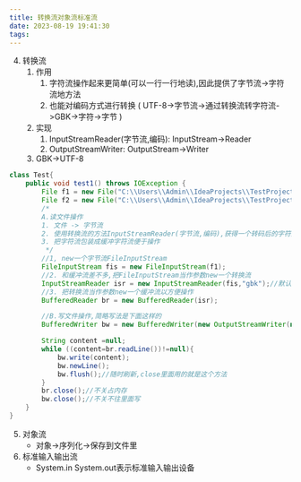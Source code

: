 ```yaml
---
title: 转换流对象流标准流
date: 2023-08-19 19:41:30
tags:
---
```

4. 转换流
    1. 作用
        1. 字符流操作起来更简单(可以一行一行地读),因此提供了字节流->字符流地方法
        2. 也能对编码方式进行转换 ( UTF-8->字节流->通过转换流转字符流->GBK->字符->字节 )
    2. 实现
        1. InputStreamReader(字节流,编码):   InputStream->Reader
        2. OutputStreamWriter:  OutputStream->Writer
    3. GBK->UTF-8
```java
class Test{
    public void test1() throws IOException {
        File f1 = new File("C:\\Users\\Admin\\IdeaProjects\\TestProject\\src\\TR0811","dbcp_gbk.txt");
        File f2 = new File("C:\\Users\\Admin\\IdeaProjects\\TestProject\\src\\TR0811","dbcp_utf_8.txt");
        /*
        A.读文件操作
        1. 文件 -> 字节流
        2. 使用转换流的方法InputStreamReader(字节流,编码),获得一个转码后的字符流(字符流FileReader继承InputStreamReader)
        3. 把字符流包装成缓冲字符流便于操作
         */
        //1, new一个字节流FileInputStream
        FileInputStream fis = new FileInputStream(f1);
        //2. 和缓冲流差不多,把FileInputStream当作参数new一个转换流
        InputStreamReader isr = new InputStreamReader(fis,"gbk");//默认是UTF-8,为了读入不要有乱码,这里指定成GBK
        //3. 把转换流当作参数new一个缓冲流以方便操作
        BufferedReader br = new BufferedReader(isr);

        //B.写文件操作,简略写法是下面这样的
        BufferedWriter bw = new BufferedWriter(new OutputStreamWriter(new FileOutputStream(f2),"utf-8"));//这里的utf-8也可以不写

        String content =null;
        while ((content=br.readLine())!=null){
            bw.write(content);
            bw.newLine();
            bw.flush();//随时刷新,close里面用的就是这个方法
        }
        br.close();//不关占内存
        bw.close();//不关不往里面写
    }
}    
```    
5. 对象流
    - 对象->序列化->保存到文件里
6. 标准输入输出流
    - System.in System.out表示标准输入输出设备